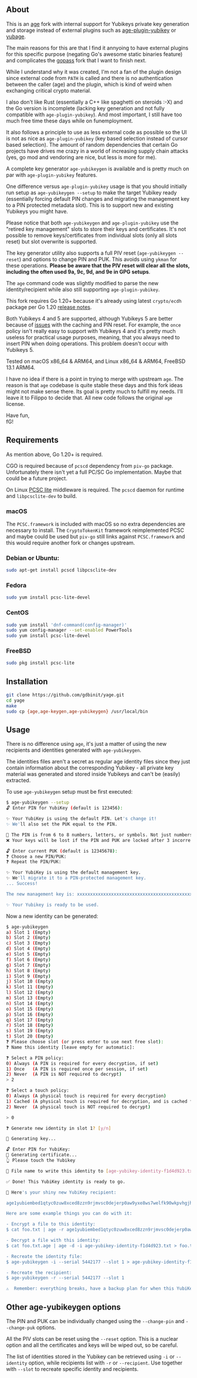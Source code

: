 ## About

This is an [age](https://github.com/FiloSottile/age) fork with internal support for Yubikeys private key generation and storage instead of external plugins such as [age-plugin-yubikey](https://github.com/str4d/age-plugin-yubikey) or [yubage](https://github.com/tv42/yubage).

The main reasons for this are that I find it annyoing to have external plugins for this specific purpose (negating Go's awesome static binaries feature) and complicates the [gopass](https://www.gopass.pw/) fork that I want to finish next.

While I understand why it was created, I'm not a fan of the plugin design since external code from `PATH` is called and there is no authentication between the caller (age) and the plugin, which is kind of weird when exchanging critical crypto material.

I also don't like Rust (essentially a C++ like spaghetti on steroids :-X) and the Go version is incomplete (lacking key generation and not fully compatible with `age-plugin-yubikey`). And most important, I still have too much free time these days while on funemployment.

It also follows a principle to use as less external code as possible so the UI is not as nice as `age-plugin-yubikey` (key based selection instead of cursor based selection). The amount of random dependencies that certain Go projects have drives me crazy in a world of increasing supply chain attacks (yes, go mod and vendoring are nice, but less is more for me).

A complete key generator `age-yubikeygen` is available and is pretty much on par with `age-plugin-yubikey` features.

One difference versus `age-plugin-yubikey` usage is that you should initially run setup as `age-yubikeygen --setup` to make the target Yubikey ready (essentially forcing default PIN changes and migrating the management key to a PIN protected metadata slot). This is to support new and existing Yubikeys you might have.

Please notice that both `age-yubikeygen` and `age-plugin-yubikey` use the "retired key management" slots to store their keys and certificates. It's not possible to remove keys/certificates from individual slots (only all slots reset) but slot overwrite is supported.

The key generator utility also supports a full PIV reset (`age-yubikeygen --reset`) and options to change PIN and PUK. This avoids using `ykman` for these operations. **Please be aware that the PIV reset will clear all the slots, including the often used 9a, 9c, 9d, and 9e in GPG setups**. 

The `age` command code was slightly modified to parse the new identity/recipient while also still supporting `age-plugin-yubikey`.

This fork requires Go 1.20+ because it's already using latest `crypto/ecdh` package per Go 1.20 [release notes](https://go.dev/doc/go1.20#crypto/ecdh).

Both Yubikeys 4 and 5 are supported, although Yubikeys 5 are better because of [issues](https://github.com/go-piv/piv-go/issues/47) with the caching and PIN reset. For example, the `once` policy isn't really easy to support with Yubikeys 4 and it's pretty much useless for practical usage purposes, meaning, that you always need to insert PIN when doing operations. This problem doesn't occur with Yubikeys 5.

Tested on macOS x86_64 & ARM64, and Linux x86_64 & ARM64, FreeBSD 13.1 ARM64.

I have no idea if there is a point in trying to merge with upstream `age`. The reason is that `age` codebase is quite stable these days and this fork ideas might not make sense there. Its goal is pretty much to fulfill my needs. I'll leave it to Filippo to decide that. All new code follows the original `age` license.

Have fun,  
fG!

## Requirements

As mention above, Go 1.20+ is required.

CGO is required because of `pcscd` dependency from `piv-go` package. Unfortunately there isn't yet a full PC/SC Go implementation. Maybe that could be a future project.

On Linux [PCSC lite](https://pcsclite.apdu.fr/) middleware is required. The `pcscd` daemon for runtime and `libpcsclite-dev` to build.

### macOS

The `PCSC.framework` is included with macOS so no extra dependencies are necessary to install. The `CryptoTokenKit` framework reimplemented PCSC and maybe could be used but `piv-go` still links against `PCSC.framework` and this would require another fork or changes upstream.

### Debian or Ubuntu:

```bash
sudo apt-get install pcscd libpcsclite-dev
```

### Fedora

```bash
sudo yum install pcsc-lite-devel
```

### CentOS

```bash
sudo yum install 'dnf-command(config-manager)'
sudo yum config-manager --set-enabled PowerTools
sudo yum install pcsc-lite-devel
```

### FreeBSD

```bash
sudo pkg install pcsc-lite
```

## Installation

```bash
git clone https://github.com/gdbinit/yage.git
cd yage
make
sudo cp {age,age-keygen,age-yubikeygen} /usr/local/bin
```

## Usage

There is no difference using `age`, it's just a matter of using the new recipients and identities generated with `age-yubikeygen`.

The identities files aren't a secret as regular age identity files since they just contain information about the corresponding Yubikey - all private key material was generated and stored inside Yubikeys and can't be (easily) extracted.

To use `age-yubikeygen` setup must be first executed:

```bash
$ age-yubikeygen --setup
🔓 Enter PIN for YubiKey (default is 123456): 

✨ Your YubiKey is using the default PIN. Let's change it!
✨ We'll also set the PUK equal to the PIN.

🔐 The PIN is from 6 to 8 numbers, letters, or symbols. Not just numbers!
❌ Your keys will be lost if the PIN and PUK are locked after 3 incorrect tries.

🔓 Enter current PUK (default is 12345678):  
❓ Choose a new PIN/PUK:  
❓ Repeat the PIN/PUK: 

✨ Your YubiKey is using the default management key.
✨ We'll migrate it to a PIN-protected management key.
... Success!

The new management key is: xxxxxxxxxxxxxxxxxxxxxxxxxxxxxxxxxxxxxxxxxxxxxxxx

✨ Your Yubikey is ready to be used.

```

Now a new identity can be generated:

```bash
$ age-yubikeygen
a) Slot 1 (Empty)
b) Slot 2 (Empty)
c) Slot 3 (Empty)
d) Slot 4 (Empty)
e) Slot 5 (Empty)
f) Slot 6 (Empty)
g) Slot 7 (Empty)
h) Slot 8 (Empty)
i) Slot 9 (Empty)
j) Slot 10 (Empty)
k) Slot 11 (Empty)
l) Slot 12 (Empty)
m) Slot 13 (Empty)
n) Slot 14 (Empty)
o) Slot 15 (Empty)
p) Slot 16 (Empty)
q) Slot 17 (Empty)
r) Slot 18 (Empty)
s) Slot 19 (Empty)
t) Slot 20 (Empty)
❓ Please choose slot (or press enter to use next free slot): 
❓ Name this identity [leave empty for automatic]:  

❓ Select a PIN policy:
0) Always (A PIN is required for every decryption, if set)
1) Once   (A PIN is required once per session, if set)
2) Never  (A PIN is NOT required to decrypt)
> 2

❓ Select a touch policy:
0) Always (A physical touch is required for every decryption)
1) Cached (A physical touch is required for decryption, and is cached for 15 seconds)
2) Never  (A physical touch is NOT required to decrypt)

> 0

❓ Generate new identity in slot 1? [y/n] 

🎲 Generating key...

🔓 Enter PIN for YubiKey: 
🔏 Generating certificate...
👆 Please touch the Yubikey

📝 File name to write this identity to [age-yubikey-identity-f1d4d923.txt]: 

✅ Done! This YubiKey identity is ready to go.

🔑 Here's your shiny new YubiKey recipient:

age1yubiembed1qtyc0zuw8xced8zzn9rjmvsc0dejerp0aw9yxe8ws7welfk90wkpvhgjhyr

Here are some example things you can do with it:

- Encrypt a file to this identity:
$ cat foo.txt | age -r age1yubiembed1qtyc0zuw8xced8zzn9rjmvsc0dejerp0aw9yxe8ws7welfk90wkpvhgjhyr -o foo.txt.age

- Decrypt a file with this identity:
$ cat foo.txt.age | age -d -i age-yubikey-identity-f1d4d923.txt > foo.txt

- Recreate the identity file:
$ age-yubikeygen -i --serial 5442177 --slot 1 > age-yubikey-identity-f1d4d923.txt

- Recreate the recipient:
$ age-yubikeygen -r --serial 5442177 --slot 1

⚠️  Remember: everything breaks, have a backup plan for when this YubiKey does.

```

## Other age-yubikeygen options

The PIN and PUK can be individually changed using the `--change-pin` and `--change-puk` options.

All the PIV slots can be reset using the `--reset` option. This is a nuclear option and all the certificates and keys will be wiped out, so be careful.

The list of identities stored in the Yubikey can be retrieved using `-i` or `--identity` option, while recipients list with `-r` or `--recipient`. Use together with `--slot` to recreate specific identity and recipients.
